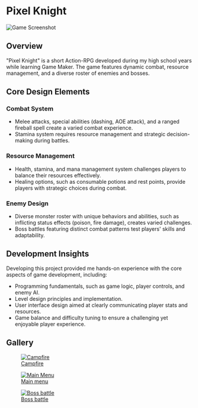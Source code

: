 <div class="page-content">
    
# Pixel Knight



<img src="https://danielnoam.github.io/portfolio/assets/pixel-knight/main.gif" alt="Game Screenshot">



<div class="project-card">
    
## Overview
"Pixel Knight" is a short Action-RPG developed during my high school years while learning Game Maker. The game features dynamic combat, resource management, and a diverse roster of enemies and bosses.
</div>

<div class="project-card">
    
## Core Design Elements
### Combat System
- Melee attacks, special abilities (dashing, AOE attack), and a ranged fireball spell create a varied combat experience.
- Stamina system requires resource management and strategic decision-making during battles.
### Resource Management
- Health, stamina, and mana management system challenges players to balance their resources effectively.
- Healing options, such as consumable potions and rest points, provide players with strategic choices during combat.
### Enemy Design
- Diverse monster roster with unique behaviors and abilities, such as inflicting status effects (poison, fire damage), creates varied challenges.
- Boss battles featuring distinct combat patterns test players' skills and adaptability.
</div>

<div class="project-card">
    
## Development Insights
Developing this project provided me hands-on experience with the core aspects of game development, including:
- Programming fundamentals, such as game logic, player controls, and enemy AI.
- Level design principles and implementation.
- User interface design aimed at clearly communicating player stats and resources.
- Game balance and difficulty tuning to ensure a challenging yet enjoyable player experience.
</div>

<div class="project-card">
    
## Gallery
<div class="image-gallery">
    <figure>
        <a href="https://danielnoam.github.io/portfolio/assets/pixel-knight/gameplay1.png" target="_blank">
            <img src="https://danielnoam.github.io/portfolio/assets/pixel-knight/gameplay1.png" alt="Campfire">
            <figcaption>Campfire</figcaption>
        </a>
    </figure>
    <figure>
        <a href="https://danielnoam.github.io/portfolio/assets/pixel-knight/gameplay2.png" target="_blank">
            <img src="https://danielnoam.github.io/portfolio/assets/pixel-knight/gameplay2.png" alt="Main Menu">
            <figcaption>Main menu</figcaption>
        </a>
    </figure>
    <figure>
        <a href="https://danielnoam.github.io/portfolio/assets/pixel-knight/main.png" target="_blank">
            <img src="https://danielnoam.github.io/portfolio/assets/pixel-knight/gameplay4.png" alt="Boss battle">
            <figcaption>Boss battle</figcaption>
        </a>
    </figure>
</div>
</div>
</div>
